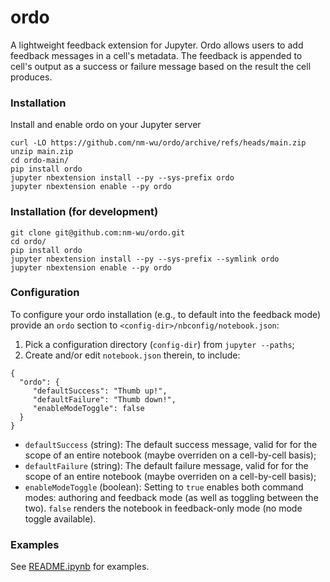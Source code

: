 # ordo
A lightweight feedback  extension for Jupyter. Ordo allows users to add feedback messages in a cell's metadata. The feedback is appended to cell's output as a success or failure message based on the result the cell produces. 

### Installation
Install and enable ordo on your Jupyter server

```{shell}
curl -LO https://github.com/nm-wu/ordo/archive/refs/heads/main.zip
unzip main.zip
cd ordo-main/
pip install ordo
jupyter nbextension install --py --sys-prefix ordo
jupyter nbextension enable --py ordo
```

### Installation (for development)

```{shell}
git clone git@github.com:nm-wu/ordo.git
cd ordo/
pip install ordo
jupyter nbextension install --py --sys-prefix --symlink ordo
jupyter nbextension enable --py ordo 
```

### Configuration

To configure your ordo installation (e.g., to default into the
feedback mode) provide an `ordo` section to
`<config-dir>/nbconfig/notebook.json`:

1. Pick a configuration directory (`config-dir`) from `jupyter --paths`;
2. Create and/or edit `notebook.json` therein, to include:

```{json}
{
  "ordo": {
     "defaultSuccess": "Thumb up!",
     "defaultFailure": "Thumb down!",
     "enableModeToggle": false
  }
}
```

* `defaultSuccess` (string): The default success message, valid for
  for the scope of an entire notebook (maybe overriden on a
  cell-by-cell basis);
* `defaultFailure` (string): The default failure message, valid for
  for the scope of an entire notebook (maybe overriden on a
  cell-by-cell basis);
* `enableModeToggle` (boolean): Setting to `true` enables both command
  modes: authoring and feedback mode (as well as toggling between the
  two). `false` renders the notebook in feedback-only mode (no mode toggle
  available).

### Examples
See [README.ipynb](README.ipynb) for examples. 
